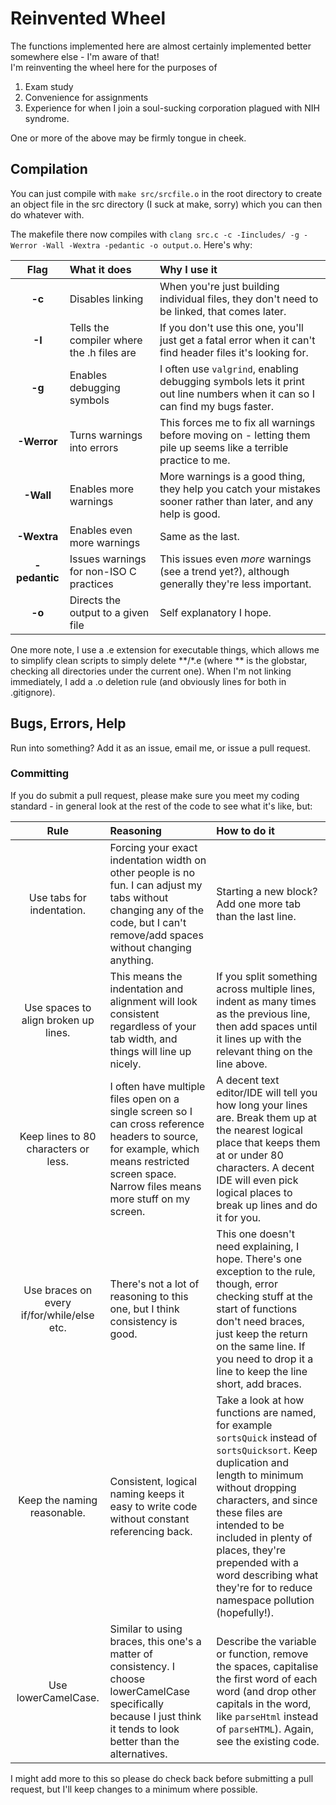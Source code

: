 # Reinvented Wheel

The functions implemented here are almost certainly implemented better somewhere else - I'm aware of that!  
I'm reinventing the wheel here for the purposes of

1. Exam study
2. Convenience for assignments
3. Experience for when I join a soul-sucking corporation plagued with NIH syndrome.

One or more of the above may be firmly tongue in cheek.

## Compilation

You can just compile with `make src/srcfile.o` in the root directory to create an object file in the src directory (I suck at make, sorry) which you can then do whatever with.

The makefile there now compiles with `clang src.c -c -Iincludes/ -g -Werror -Wall -Wextra -pedantic -o output.o`. Here's why:

| Flag          | What it does                              | Why I use it                                                                                                                    |
|:-------------:|:------------------------------------------|:--------------------------------------------------------------------------------------------------------------------------------|
| **-c**        | Disables linking                          | When you're just building individual files, they don't need to be linked, that comes later.                                     |
| **-I**        | Tells the compiler where the .h files are | If you don't use this one, you'll just get a fatal error when it can't find header files it's looking for.                      |
| **-g**        | Enables debugging symbols                 | I often use `valgrind`, enabling debugging symbols lets it print out line numbers when it can so I can find my bugs faster. |
| **-Werror**   | Turns warnings into errors                | This forces me to fix all warnings before moving on - letting them pile up seems like a terrible practice to me.                |
| **-Wall**     | Enables more warnings                     | More warnings is a good thing, they help you catch your mistakes sooner rather than later, and any help is good.                |
| **-Wextra**   | Enables even more warnings                | Same as the last.                                                                                                               |
| **-pedantic** | Issues warnings for non-ISO C practices   | This issues even *more* warnings (see a trend yet?), although generally they're less important.                                 |
| **-o**        | Directs the output to a given file        | Self explanatory I hope.                                                                                                        |

One more note, I use a .e extension for executable things, which allows me to simplify clean scripts to simply delete \*\*/\*.e (where \*\* is the globstar, checking all directories under the current one). When I'm not linking immediately, I add a .o deletion rule (and obviously lines for both in .gitignore).

## Bugs, Errors, Help

Run into something? Add it as an issue, email me, or issue a pull request.

### Committing

If you do submit a pull request, please make sure you meet my coding standard - in general look at the rest of the code to see what it's like, but:

| Rule | Reasoning | How to do it |
|:----:|:----------|:-------------|
| Use tabs for indentation. | Forcing your exact indentation width on other people is no fun. I can adjust my tabs without changing any of the code, but I can't remove/add spaces without changing anything. | Starting a new block? Add one more tab than the last line. |
| Use spaces to align broken up lines. | This means the indentation and alignment will look consistent regardless of your tab width, and things will line up nicely. | If you split something across multiple lines, indent as many times as the previous line, then add spaces until it lines up with the relevant thing on the line above. |
| Keep lines to 80 characters or less. | I often have multiple files open on a single screen so I can cross reference headers to source, for example, which means restricted screen space. Narrow files means more stuff on my screen. | A decent text editor/IDE will tell you how long your lines are. Break them up at the nearest logical place that keeps them at or under 80 characters. A decent IDE will even pick logical places to break up lines and do it for you. |
| Use braces on every if/for/while/else etc. | There's not a lot of reasoning to this one, but I think consistency is good. | This one doesn't need explaining, I hope. There's one exception to the rule, though, error checking stuff at the start of functions don't need braces, just keep the return on the same line. If you need to drop it a line to keep the line short, add braces.|
| Keep the naming reasonable. | Consistent, logical naming keeps it easy to write code without constant referencing back. | Take a look at how functions are named, for example `sortsQuick` instead of `sortsQuicksort`. Keep duplication and length to minimum without dropping characters, and since these files are intended to be included in plenty of places, they're prepended with a word describing what they're for to reduce namespace pollution (hopefully!). |
| Use lowerCamelCase. | Similar to using braces, this one's a matter of consistency. I choose lowerCamelCase specifically because I just think it tends to look better than the alternatives. | Describe the variable or function, remove the spaces, capitalise the first word of each word (and drop other capitals in the word, like `parseHtml` instead of `parseHTML`). Again, see the existing code. |

I might add more to this so please do check back before submitting a pull request, but I'll keep changes to a minimum where possible.
